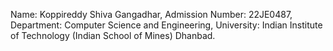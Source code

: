 Name: Koppireddy Shiva Gangadhar, 
Admission Number: 22JE0487, 
Department: Computer Science and Engineering, 
University: Indian Institute of Technology (Indian School of Mines) Dhanbad.
